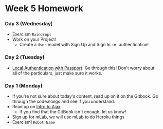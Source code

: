 # Week 5 Homework

### Day 3 (Wednesday)

* Exercism `Raindrops`
* Work on your Project!
  * Create a `User` model with Sign Up and Sign In i.e. authentication!

### Day 2 (Tuesday)

* [Local Authentication with Passport](https://scotch.io/tutorials/easy-node-authentication-setup-and-local). Go through this! Don't worry about all of the particulars, just make sure it works.

### Day 1 (Monday)

* If you're not sure about today's content, read up on it on the Gitbook. Go through the codealongs and see if you understand.
* Read up on [Intro to Ajax](ajax/readme.md)
  * If you find that the GitBook isn't enough, let us know!
* Sign up for [mLab](https://mlab.com/), we will use mLab to do Heroku things
* Exercism! `Robot Name`
